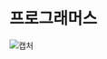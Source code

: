 # 프로그래머스
![캡처](https://github.com/holeshin/Algorithm/assets/109591160/57a2af0c-786a-40aa-a0f3-a77139ba0ca8)


